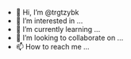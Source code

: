 - 👋 Hi, I’m @trgtzybk
- 👀 I’m interested in ...
- 🌱 I’m currently learning ...
- 💞️ I’m looking to collaborate on ...
- 📫 How to reach me ...

<!---
trgtzybk/trgtzybk is a ✨ special ✨ repository because its `README.md` (this file) appears on your GitHub profile.
You can click the Preview link to take a look at your changes.
--->
